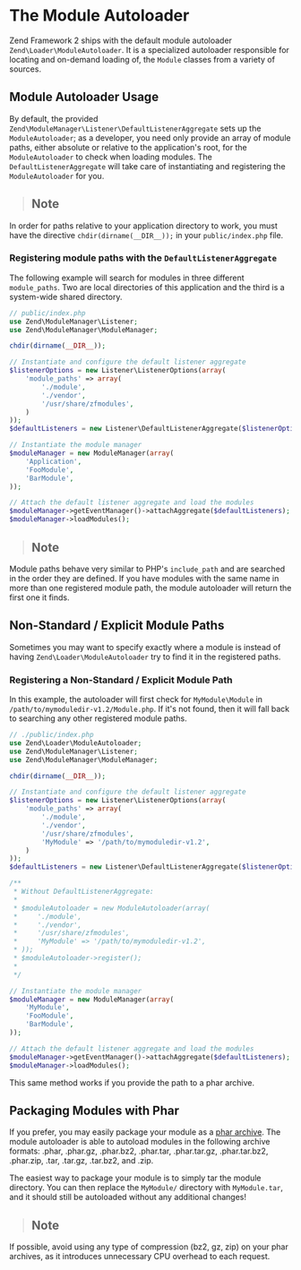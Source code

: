 # The Module Autoloader

Zend Framework 2 ships with the default module autoloader `Zend\Loader\ModuleAutoloader`. It is a
specialized autoloader responsible for locating and on-demand loading of, the `Module` classes from
a variety of sources.

## Module Autoloader Usage

By default, the provided `Zend\ModuleManager\Listener\DefaultListenerAggregate` sets up the
`ModuleAutoloader`; as a developer, you need only provide an array of module paths, either absolute
or relative to the application's root, for the `ModuleAutoloader` to check when loading modules. The
`DefaultListenerAggregate` will take care of instantiating and registering the `ModuleAutoloader`
for you.

> ## Note
In order for paths relative to your application directory to work, you must have the directive
`chdir(dirname(__DIR__));` in your `public/index.php` file.

### Registering module paths with the `DefaultListenerAggregate`

The following example will search for modules in three different `module_paths`. Two are local
directories of this application and the third is a system-wide shared directory.

```php
// public/index.php
use Zend\ModuleManager\Listener;
use Zend\ModuleManager\ModuleManager;

chdir(dirname(__DIR__));

// Instantiate and configure the default listener aggregate
$listenerOptions = new Listener\ListenerOptions(array(
    'module_paths' => array(
        './module',
        './vendor',
        '/usr/share/zfmodules',
    )
));
$defaultListeners = new Listener\DefaultListenerAggregate($listenerOptions);

// Instantiate the module manager
$moduleManager = new ModuleManager(array(
    'Application',
    'FooModule',
    'BarModule',
));

// Attach the default listener aggregate and load the modules
$moduleManager->getEventManager()->attachAggregate($defaultListeners);
$moduleManager->loadModules();
```

> ## Note
Module paths behave very similar to PHP's `include_path` and are searched in the order they are
defined. If you have modules with the same name in more than one registered module path, the module
autoloader will return the first one it finds.

## Non-Standard / Explicit Module Paths

Sometimes you may want to specify exactly where a module is instead of having
`Zend\Loader\ModuleAutoloader` try to find it in the registered paths.

### Registering a Non-Standard / Explicit Module Path

In this example, the autoloader will first check for `MyModule\Module` in
`/path/to/mymoduledir-v1.2/Module.php`. If it's not found, then it will fall back to searching any
other registered module paths.

```php
// ./public/index.php
use Zend\Loader\ModuleAutoloader;
use Zend\ModuleManager\Listener;
use Zend\ModuleManager\ModuleManager;

chdir(dirname(__DIR__));

// Instantiate and configure the default listener aggregate
$listenerOptions = new Listener\ListenerOptions(array(
    'module_paths' => array(
        './module',
        './vendor',
        '/usr/share/zfmodules',
        'MyModule' => '/path/to/mymoduledir-v1.2',
    )
));
$defaultListeners = new Listener\DefaultListenerAggregate($listenerOptions);

/**
 * Without DefaultListenerAggregate:
 *
 * $moduleAutoloader = new ModuleAutoloader(array(
 *     './module',
 *     './vendor',
 *     '/usr/share/zfmodules',
 *     'MyModule' => '/path/to/mymoduledir-v1.2',
 * ));
 * $moduleAutoloader->register();
 *
 */

// Instantiate the module manager
$moduleManager = new ModuleManager(array(
    'MyModule',
    'FooModule',
    'BarModule',
));

// Attach the default listener aggregate and load the modules
$moduleManager->getEventManager()->attachAggregate($defaultListeners);
$moduleManager->loadModules();
```

This same method works if you provide the path to a phar archive.

## Packaging Modules with Phar

If you prefer, you may easily package your module as a [phar archive](http://php.net/phar). The
module autoloader is able to autoload modules in the following archive formats: .phar, .phar.gz,
.phar.bz2, .phar.tar, .phar.tar.gz, .phar.tar.bz2, .phar.zip, .tar, .tar.gz, .tar.bz2, and .zip.

The easiest way to package your module is to simply tar the module directory. You can then replace
the `MyModule/` directory with `MyModule.tar`, and it should still be autoloaded without any
additional changes!

> ## Note
If possible, avoid using any type of compression (bz2, gz, zip) on your phar archives, as it
introduces unnecessary CPU overhead to each request.
